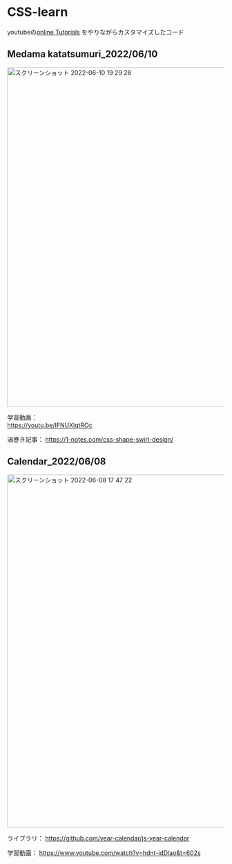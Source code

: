 # CSS-learn
youtubeの[online Tutorials](https://www.youtube.com/c/OnlineTutorials4Designers) をやりながらカスタマイズしたコード

## Medama katatsumuri_2022/06/10

<img width="786" alt="スクリーンショット 2022-06-10 19 29 28" src="https://user-images.githubusercontent.com/24947347/173046841-e90e26a7-1020-4be9-930a-7770443965b8.png">

学習動画：  
https://youtu.be/IFNUXlqtROc  

渦巻き記事：
https://1-notes.com/css-shape-swirl-design/

## Calendar_2022/06/08

<img width="817" alt="スクリーンショット 2022-06-08 17 47 22" src="https://user-images.githubusercontent.com/24947347/172573988-5877f3af-ae48-4c88-87ab-a357766c153b.png">

ライブラリ：
https://github.com/year-calendar/js-year-calendar

学習動画：
https://www.youtube.com/watch?v=hdnt-jdDlao&t=602s
